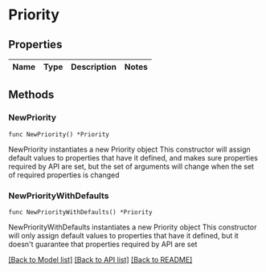 # Priority

## Properties

Name | Type | Description | Notes
------------ | ------------- | ------------- | -------------

## Methods

### NewPriority

`func NewPriority() *Priority`

NewPriority instantiates a new Priority object
This constructor will assign default values to properties that have it defined,
and makes sure properties required by API are set, but the set of arguments
will change when the set of required properties is changed

### NewPriorityWithDefaults

`func NewPriorityWithDefaults() *Priority`

NewPriorityWithDefaults instantiates a new Priority object
This constructor will only assign default values to properties that have it defined,
but it doesn't guarantee that properties required by API are set


[[Back to Model list]](../README.md#documentation-for-models) [[Back to API list]](../README.md#documentation-for-api-endpoints) [[Back to README]](../README.md)


